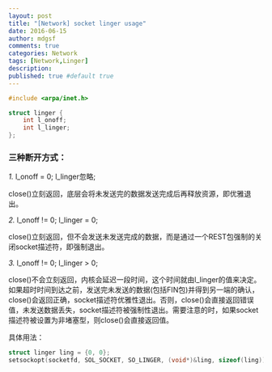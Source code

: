 ```yaml
---
layout: post
title: "[Network] socket linger usage"
date: 2016-06-15
author: mdgsf
comments: true
categories: Network
tags: [Network,Linger]
description:
published: true #default true
---
```


```cpp
#include <arpa/inet.h>

struct linger {
    int l_onoff;
    int l_linger;
};
```

### 三种断开方式：

*1.* l_onoff = 0;   l_linger忽略;

close()立刻返回，底层会将未发送完的数据发送完成后再释放资源，即优雅退出。

*2.* l_onoff != 0;   l_linger = 0;

close()立刻返回，但不会发送未发送完成的数据，而是通过一个REST包强制的关闭socket描述符，即强制退出。

*3.* l_onoff != 0;   l_linger > 0;

close()不会立刻返回，内核会延迟一段时间，这个时间就由l_linger的值来决定。如果超时时间到达之前，发送完未发送的数据(包括FIN包)并得到另一端的确认，close()会返回正确，socket描述符优雅性退出。否则，close()会直接返回错误值，未发送数据丢失，socket描述符被强制性退出。需要注意的时，如果socket描述符被设置为非堵塞型，则close()会直接返回值。

具体用法：

```cpp
struct linger ling = {0, 0};
setsockopt(socketfd, SOL_SOCKET, SO_LINGER, (void*)&ling, sizeof(ling));
```
